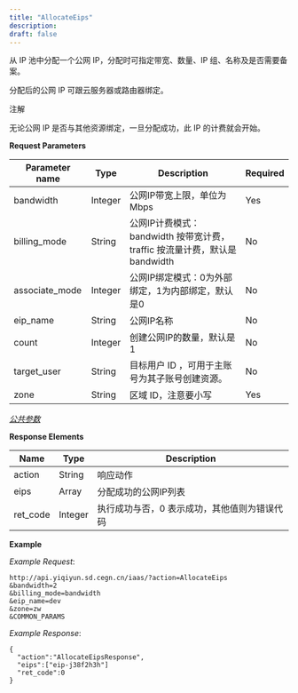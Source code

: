 ```yaml
---
title: "AllocateEips"
description: 
draft: false
---
```




从 IP 池中分配一个公网 IP，分配时可指定带宽、数量、IP 组、名称及是否需要备案。

分配后的公网 IP 可跟云服务器或路由器绑定。

注解

无论公网 IP 是否与其他资源绑定，一旦分配成功，此 IP 的计费就会开始。

**Request Parameters**

| Parameter name | Type | Description | Required |
| --- | --- | --- | --- |
| bandwidth | Integer | 公网IP带宽上限，单位为Mbps | Yes |
| billing_mode | String | 公网IP计费模式：bandwidth 按带宽计费，traffic 按流量计费，默认是 bandwidth | No |
| associate_mode | Integer | 公网IP绑定模式：0为外部绑定，1为内部绑定，默认是0 | No |
| eip_name | String | 公网IP名称 | No |
| count | Integer | 创建公网IP的数量，默认是1 | No |
| target_user | String | 目标用户 ID ，可用于主账号为其子账号创建资源。 | No |
| zone | String | 区域 ID，注意要小写 | Yes |

[_公共参数_](../../../parameters/)

**Response Elements**

| Name | Type | Description |
| --- | --- | --- |
| action | String | 响应动作 |
| eips | Array | 分配成功的公网IP列表 |
| ret_code | Integer | 执行成功与否，0 表示成功，其他值则为错误代码 |

**Example**

_Example Request_:

```
http://api.yiqiyun.sd.cegn.cn/iaas/?action=AllocateEips
&bandwidth=2
&billing_mode=bandwidth
&eip_name=dev
&zone=zw
&COMMON_PARAMS
```

_Example Response_:

```
{
  "action":"AllocateEipsResponse",
  "eips":["eip-j38f2h3h"]
  "ret_code":0
}
```
